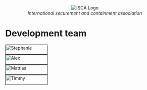 <p align="center">
  <img src="https://github.com/VonRiddarn/isca-monster-database/blob/main/public/resources/isca_labs.png?raw=true" alt="ISCA Logo" /> <br />
  <i>International securement and containment association</i>
</p>

# Development team

<!-- Nametags are in dimensions: 630 x 150 which is equal to aspect ratio 21:5 /// just time height with 4,2 to get a correct width.-->
<a href="">
  <img src="https://github.com/VonRiddarn/isca-monster-database/blob/main/resources/readme_nametags/readme_nametag_stephanie.png?raw=true" alt="Stephanie" width="134,4" height="32">
</a>
<br />
<a href="">
  <img src="https://github.com/VonRiddarn/isca-monster-database/blob/main/resources/readme_nametags/readme_nametag_alex.png?raw=true" alt="Alex" width="134,4" height="32">
</a>
<br />
<a href="">
  <img src="https://github.com/VonRiddarn/isca-monster-database/blob/main/resources/readme_nametags/readme_nametag_mattias.png?raw=true" alt="Mattias" width="134,4" height="32">
</a>
<br />
<a href="">
  <img src="https://github.com/VonRiddarn/isca-monster-database/blob/main/resources/readme_nametags/readme_nametag_timmy.png?raw=true" alt="Timmy" width="134,4" height="32">
</a>
<br />
